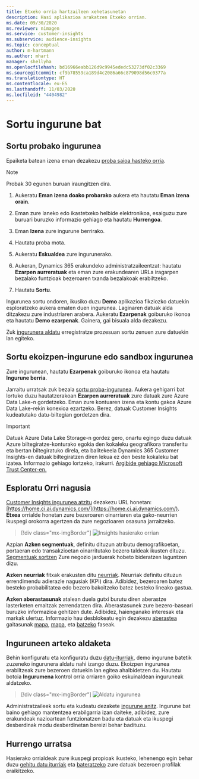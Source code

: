 ```yaml
---
title: Etxeko orria hartzaileen xehetasunetan
description: Hasi aplikazioa arakatzen Etxeko orrian.
ms.date: 09/30/2020
ms.reviewer: nimagen
ms.service: customer-insights
ms.subservice: audience-insights
ms.topic: conceptual
author: m-hartmann
ms.author: mhart
manager: shellyha
ms.openlocfilehash: bd16966eabb126d9c9945ededc53273df02c3369
ms.sourcegitcommit: cf9b78559ca189d4c2086a66c879098d56c0377a
ms.translationtype: HT
ms.contentlocale: eu-ES
ms.lasthandoff: 11/03/2020
ms.locfileid: "4404982"
---
```

# <a name="create-a-new-environment"></a>Sortu ingurune bat

## <a name="create-a-trial-environment"></a>Sortu probako ingurunea

Epaiketa batean izena eman dezakezu [proba saioa hasteko orria](https://dynamics.microsoft.com/get-started/free-trial/?appname=customerinsights). 

> [!NOTE]
> Probak 30 egunen buruan iraungitzen dira.

1. Aukeratu **Eman izena doako probarako** aukera eta hautatu **Eman izena orain**.

1. Eman zure laneko edo ikastetxeko helbide elektronikoa, esaiguzu zure buruari buruzko informazio gehiago eta hautatu **Hurrengoa**.

1. Eman **Izena** zure ingurune berrirako. 

1. Hautatu proba mota.

1. Aukeratu **Eskualdea** zure ingurunerako.

1. Aukeran, Dynamics 365 erakundeko administratzaileentzat: hautatu **Ezarpen aurreratuak** eta eman zure erakundearen URLa iragarpen bezalako funtzioak bezeroaren txanda bezalakoak erabiltzeko.

1. Hautatu **Sortu**. 

Ingurunea sortu ondoren, ikusiko duzu **Demo** aplikazioa fikziozko datuekin esploratzeko aukera ematen duen ingurunea. Laginaren datuak alda ditzakezu zure industriaren arabera. Aukeratu **Ezarpenak** goiburuko ikonoa eta hautatu **Demo ezarpenak**. Gainera, gai bisuala alda dezakezu. 

Zuk [ingurunera aldatu](#change-between-environments) erregistratze prozesuan sortu zenuen zure datuekin lan egiteko.

## <a name="create-a-new-production-or-sandbox-environment"></a>Sortu ekoizpen-ingurune edo sandbox ingurunea

Zure ingurunean, hautatu **Ezarpenak** goiburuko ikonoa eta hautatu **Ingurune berria**.

Jarraitu urratsak zuk bezala [sortu proba-ingurunea](#create-a-trial-environment). Aukera gehigarri bat lortuko duzu hautatzerakoan **Ezarpen aurreratuak** zure datuak zure Azure Data Lake-n gordetzeko. Eman zure kontuaren izena eta kontu gakoa Azure Data Lake-rekin konexioa ezartzeko. Berez, datuak Customer Insights kudeatutako datu-biltegian gordetzen dira.

> [!IMPORTANT]
> Datuak Azure Data Lake Storage-n gordez gero, onartu egingo duzu datuak Azure biltegiratze-konturako egokia den kokaleku geografikora transferitu eta bertan biltegiratuko direla, eta balitekeela Dynamics 365 Customer Insights-en datuak biltegiratzen diren lekua ez den beste kokaleku bat izatea. Informazio gehiago lortzeko, irakurri. [Argibide gehiago Microsoft Trust Center-en.](https://www.microsoft.com/trust-center)

## <a name="explore-the-home-page"></a>Esploratu Orri nagusia

[Customer Insights ingurunea atzitu](https://home.ci.ai.dynamics.com/) dezakezu URL honetan: [https://home.ci.ai.dynamics.com/](https://home.ci.ai.dynamics.com/).
**Etxea** orrialde honetan zure bezeroaren oinarriaren eta gako-neurrien ikuspegi orokorra agertzen da zure negozioaren osasuna jarraitzeko.

> [!div class="mx-imgBorder"] 
> ![Insights hasierako orrian](media/home-page-insights.png "Insights hasierako orrian")

Azpian **Azken segmentuak**, definitu dituzun atributu demografikoetan, portaeran edo transakzioetan oinarritutako bezero taldeak ikusten dituzu. [Segmentuak sortzen](segments.md) Zure negozio jarduerak hobeto bideratzen laguntzen dizu.

**Azken neurriak** fitxak erakusten ditu [neurriak](measures.md). Neurriak definitu dituzun errendimendu adierazle nagusiak (KPI) dira. Adibidez, bezeroaren batez besteko probabilitatea edo bezero bakoitzeko batez besteko lineako gastua.

**Azken aberastasunak** atalean duela gutxi burutu diren aberastze lasterketen emaitzak zerrendatzen dira. Aberastasunek zure bezero-baseari buruzko informazioa gehitzen dute. Adibidez, haienganako interesak eta markak ulertuz. Informazio hau desblokeatu egin dezakezu [aberastea](enrichment-microsoft-graph.md) gaitasunak [mapa](map-entities.md), [mapa](match-entities.md), eta [batzeko](merge-entities.md) faseak.

## <a name="change-between-environments"></a>Inguruneen arteko aldaketa

Behin konfiguratu eta konfiguratu duzu [datu-iturriak](data-sources.md), demo ingurune batetik zuzeneko ingurunera aldatu nahi izango duzu. Ekoizpen ingurunea erabiltzeak zure bezeroen datuekin lan egitea ahalbidetzen du. Hautatu botoia **Ingurumena** kontrol orria orriaren goiko eskuinaldean inguruneak aldatzeko.

> [!div class="mx-imgBorder"] 
> ![Aldatu ingurunea](media/home-page-environment-switcher.png "Aldatu ingurunea")

Administratzaileek sortu eta kudeatu dezakete [ingurune anitz](manage-environments.md). Ingurune bat baino gehiago mantentzea erabilgarria izan daiteke, adibidez, zure erakundeak nazioartean funtzionatzen badu eta datuak eta ikuspegi desberdinak modu desberdinetan bereizi behar badituzu.

## <a name="next-step"></a>Hurrengo urratsa

Hasierako orrialdeak zure ikuspegi propioak ikusteko, lehenengo egin behar duzu [gehitu datu iturriak](data-sources.md) eta [bateratzeko](data-unification.md) zure datuak bezeroen profilak eraikitzeko.
